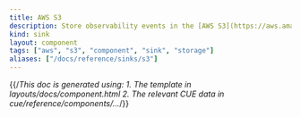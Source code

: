 ```yaml
---
title: AWS S3
description: Store observability events in the [AWS S3](https://aws.amazon.com/s3/) object storage system
kind: sink
layout: component
tags: ["aws", "s3", "component", "sink", "storage"]
aliases: ["/docs/reference/sinks/s3"]
---
```


{{/*This doc is generated using:
     1. The template in layouts/docs/component.html
2. The relevant CUE data in cue/reference/components/...*/}}
